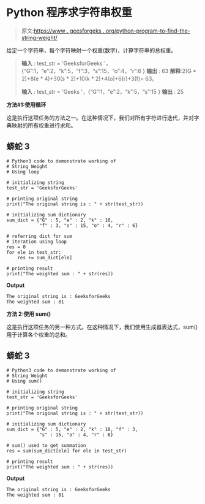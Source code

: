 # Python 程序求字符串权重

> 原文:[https://www . geesforgeks . org/python-program-to-find-the-string-weight/](https://www.geeksforgeeks.org/python-program-to-find-the-string-weight/)

给定一个字符串，每个字符映射一个权重(数字)，计算字符串的总权重。

> **输入** : test_str = 'GeeksforGeeks '，{“G”:1，“e”:2，“k”:5，“f”:3，“s”:15，“o”:4，“r”:6 }
> **输出** : 63
> **解释**:2(G * 2)+8(e * 4)+30(s * 2)+10(k * 2)+4(o)+6(r)+3(f)= 63。
> 
> **输入** : test_str = 'Geeks '，{“G”:1，“e”:2，“k”:5，“s”:15 }
> **输出** : 25

**方法#1:使用循环**

这是执行这项任务的方法之一。在这种情况下，我们对所有字符进行迭代，并对字典映射的所有权重进行求和。

## 蟒蛇 3

```
# Python3 code to demonstrate working of
# String Weight
# Using loop

# initializing string
test_str = 'GeeksforGeeks'

# printing original string
print("The original string is : " + str(test_str))

# initializing sum dictionary
sum_dict = {"G" : 5, "e" : 2, "k" : 10,
            "f" : 3, "s" : 15, "o" : 4, "r" : 6}

# referring dict for sum
# iteration using loop
res = 0
for ele in test_str:
    res += sum_dict[ele]

# printing result
print("The weighted sum : " + str(res))
```

**Output**

```
The original string is : GeeksforGeeks
The weighted sum : 81
```

**方法 2:使用 sum()**

这是执行这项任务的另一种方式。在这种情况下，我们使用生成器表达式，sum()用于计算各个权重的总和。

## 蟒蛇 3

```
# Python3 code to demonstrate working of
# String Weight
# Using sum()

# initializing string
test_str = 'GeeksforGeeks'

# printing original string
print("The original string is : " + str(test_str))

# initializing sum dictionary
sum_dict = {"G" : 5, "e" : 2, "k" : 10, "f" : 3,
            "s" : 15, "o" : 4, "r" : 6}

# sum() used to get summation
res = sum(sum_dict[ele] for ele in test_str)

# printing result
print("The weighted sum : " + str(res))
```

**Output**

```
The original string is : GeeksforGeeks
The weighted sum : 81
```